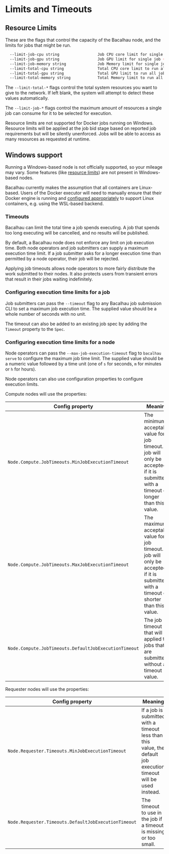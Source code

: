 # Limits and Timeouts

## Resource Limits <a href="#resource-limits" id="resource-limits"></a>

These are the flags that control the capacity of the Bacalhau node, and the limits for jobs that might be run.

```bash
  --limit-job-cpu string                 Job CPU core limit for single job (e.g. 500m, 2, 8).
  --limit-job-gpu string                 Job GPU limit for single job (e.g. 1, 2, or 8).
  --limit-job-memory string              Job Memory limit for single job  (e.g. 500Mb, 2Gb, 8Gb).
  --limit-total-cpu string               Total CPU core limit to run all jobs (e.g. 500m, 2, 8).
  --limit-total-gpu string               Total GPU limit to run all jobs (e.g. 1, 2, or 8).
  --limit-total-memory string            Total Memory limit to run all jobs  (e.g. 500Mb, 2Gb, 8Gb).
```

The `--limit-total-*` flags control the total system resources you want to give to the network. If left blank, the system will attempt to detect these values automatically.

The `--limit-job-*` flags control the maximum amount of resources a single job can consume for it to be selected for execution.

Resource limits are not supported for Docker jobs running on Windows. Resource limits will be applied at the job bid stage based on reported job requirements but will be silently unenforced. Jobs will be able to access as many resources as requested at runtime.

## Windows support[​](http://localhost:3000/setting-up/running-node/resource-limits#windows-support) <a href="#windows-support" id="windows-support"></a>

Running a Windows-based node is not officially supported, so your mileage may vary. Some features (like [resource limits](resource-limits.md#resource-limits)) are not present in Windows-based nodes.

Bacalhau currently makes the assumption that all containers are Linux-based. Users of the Docker executor will need to manually ensure that their Docker engine is running and [configured appropriately](https://docs.docker.com/desktop/install/windows-install/) to support Linux containers, e.g. using the WSL-based backend.

### Timeouts[​](http://localhost:3000/setting-up/running-node/resource-limits#timeouts) <a href="#timeouts" id="timeouts"></a>

Bacalhau can limit the total time a job spends executing. A job that spends too long executing will be cancelled, and no results will be published.

By default, a Bacalhau node does not enforce any limit on job execution time. Both node operators and job submitters can supply a maximum execution time limit. If a job submitter asks for a longer execution time than permitted by a node operator, their job will be rejected.

Applying job timeouts allows node operators to more fairly distribute the work submitted to their nodes. It also protects users from transient errors that result in their jobs waiting indefinitely.

### Configuring execution time limits for a job[​](http://localhost:3000/setting-up/running-node/resource-limits#configuring-execution-time-limits-for-a-job) <a href="#configuring-execution-time-limits-for-a-job" id="configuring-execution-time-limits-for-a-job"></a>

Job submitters can pass the `--timeout` flag to any Bacalhau job submission CLI to set a maximum job execution time. The supplied value should be a whole number of seconds with no unit.

The timeout can also be added to an existing job spec by adding the `Timeout` property to the `Spec`.

### Configuring execution time limits for a node[​](http://localhost:3000/setting-up/running-node/resource-limits#configuring-execution-time-limits-for-a-node) <a href="#configuring-execution-time-limits-for-a-node" id="configuring-execution-time-limits-for-a-node"></a>

Node operators can pass the `--max-job-execution-timeout` flag to `bacalhau serve` to configure the maximum job time limit. The supplied value should be a numeric value followed by a time unit (one of `s` for seconds, `m` for minutes or `h` for hours).

Node operators can also use configuration properties to configure execution limits.

Compute nodes will use the properties:

| Config property                                       | Meaning                                                                                                                                   |
| ----------------------------------------------------- | ----------------------------------------------------------------------------------------------------------------------------------------- |
| `Node.Compute.JobTimeouts.MinJobExecutionTimeout`     | The minimum acceptable value for a job timeout. A job will only be accepted if it is submitted with a timeout of longer than this value.  |
| `Node.Compute.JobTimeouts.MaxJobExecutionTimeout`     | The maximum acceptable value for a job timeout. A job will only be accepted if it is submitted with a timeout of shorter than this value. |
| `Node.Compute.JobTimeouts.DefaultJobExecutionTimeout` | The job timeout that will be applied to jobs that are submitted without a timeout value.                                                  |

Requester nodes will use the properties:

| Config property                                      | Meaning                                                                                                            |
| ---------------------------------------------------- | ------------------------------------------------------------------------------------------------------------------ |
| `Node.Requester.Timeouts.MinJobExecutionTimeout`     | If a job is submitted with a timeout less than this value, the default job execution timeout will be used instead. |
| `Node.Requester.Timeouts.DefaultJobExecutionTimeout` | The timeout to use in the job if a timeout is missing or too small.                                                |
